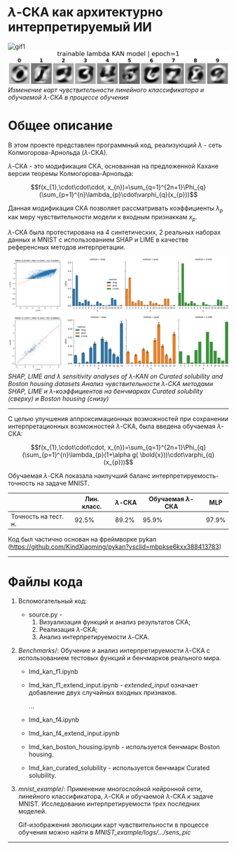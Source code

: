 # $\lambda$-СКА как архитектурно интерпретируемый ИИ

![gif1](mnist_example/logs/MnistLR/lightning_logs/version_0/sens_pic/MnistLR.gif)
![gif2](mnist_example/logs/Mnist_tlmdSplineKAN/lightning_logs/version_0/sens_pic/tlmdSplineKAN.gif)
*Изменение карт чувствительности линейного классификатора и обучаемой $\lambda$-СКА в процессе обучения*

# Общее описание
В этом проекте представлен программный код, реализующий $\lambda$ - сеть Колмогорова-Арнольда ($\lambda$-СКА).

$\lambda$-СКА - это модификация СКА, основанная на предложенной Кахане версии теоремы Колмогорова-Арнольда:

$$f(x_{1},\cdot\cdot\cdot, x_{n})=\sum_{q=1}^{2n+1}\Phi_{q}(\sum_{p=1}^{n}\lambda_{p}\cdot\varphi_{q}(x_{p}))$$

Данная модификация СКА позволяет рассматривать коэффициенты $\lambda_{p}$ как меру чувствительности модели к входным признаккам $x_{p}$.

$\lambda$-СКА была протестирована на 4 синтетических, 2 реальных наборах данных и MNIST с использованием SHAP и LIME в качестве референсных методов интерпретации.

![pic1](pictures/Pic1.png)
*SHAP, LIME and $\lambda$ sensitivity analyses of $\lambda$-KAN on Curated solubility and Boston housing datasets*
*Анализ чувствительности $\lambda$-СКА методами SHAP, LIME и $\lambda$-коэффициентов на бенчмарках Curated solubility (сверху) и Boston housing (снизу)*


---
С целью улучшения аппроксимационных возможностей при сохранении интерпретационных возможностей $\lambda$-СКА, была введена обучаемая $\lambda$-СКА:

$$f(x_{1},\cdot\cdot\cdot, x_{n})=\sum_{q=1}^{2n+1}\Phi_{q}(\sum_{p=1}^{n}\lambda_{p}(1+\alpha g( \bold{x}))\cdot\varphi_{q}(x_{p}))$$


Обучаемая $\lambda$-СКА показала наилучший баланс интерпретируемость-точность на задаче MNIST.

|  | Лин. класс. | $\lambda$-СКА | Обучаемая $\lambda$-СКА | MLP |
|--|-------------|---------------|-------------------------|-----|
| Точность на тест. н. | 92.5% | 89.2% | 95.9% | 97.9% |


Код был частично основан на фреймворке pykan (https://github.com/KindXiaoming/pykan?ysclid=mbpkse6kxx388413783)

---
# Файлы кода

1) Вспомогательный код:
    * source.py - 
        1. Визуализация функций и анализ результатов СКА; 
        2. Реализация $\lambda$-СКА;
        3. Анализ интерпретируемости $\lambda$-СКА.


2) _Benchmarks_/: Обучение и анализ интерпретируемости $\lambda$-СКА с использованием тестовых функций и бенчмарков реального мира.
    * lmd_kan_f1.ipynb
    * lmd_kan_f1_extend_input.ipynb - _extended_input_  означает добавление двух случайных входных признаков.

        ...
    * lmd_kan_f4.ipynb
    * lmd_kan_f4_extend_input.ipynb
    * lmd_kan_boston_housing.ipynb - используется бенчмарк Boston housing.
    * lmd_kan_curated_solubility - используется бенчмарк Curated solubility.


3) _mnist_example_/: Применение многослойной нейронной сети, линейного классификатора, $\lambda$-СКА и обучаемой $\lambda$-СКА к задаче MNIST. Исследование интерпретируемости трех последних моделей.

    Gif-изображения эволюции карт чувствительности в процессе обучения можно найти в _MNIST_example/logs/.../sens_pic_
---